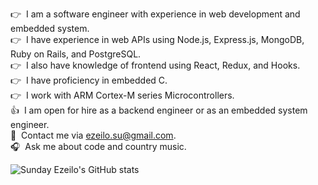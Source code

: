 :point_right:&nbsp; I am a software engineer with experience in web development and embedded system.
<br/>:point_right:&nbsp; I have experience in web APIs using Node.js, Express.js, MongoDB, Ruby on Rails, and PostgreSQL.
<br/>:point_right:&nbsp; I also have knowledge of frontend using React, Redux, and Hooks.
<br/>:point_right:&nbsp; I have proficiency in embedded C.
<br/>:point_right:&nbsp; I work with ARM Cortex-M series Microcontrollers.
<br/>:thumbsup:&nbsp; I am open for hire as a backend engineer or as an embedded system engineer.
<br/>:email:&nbsp; Contact me via ezeilo.su@gmail.com.
<br/>:headphones:&nbsp; Ask me about code and country music.

![Sunday Ezeilo's GitHub stats](https://github-readme-stats.vercel.app/api?username=ezeilo-su&show_icons=true&theme=radical)

